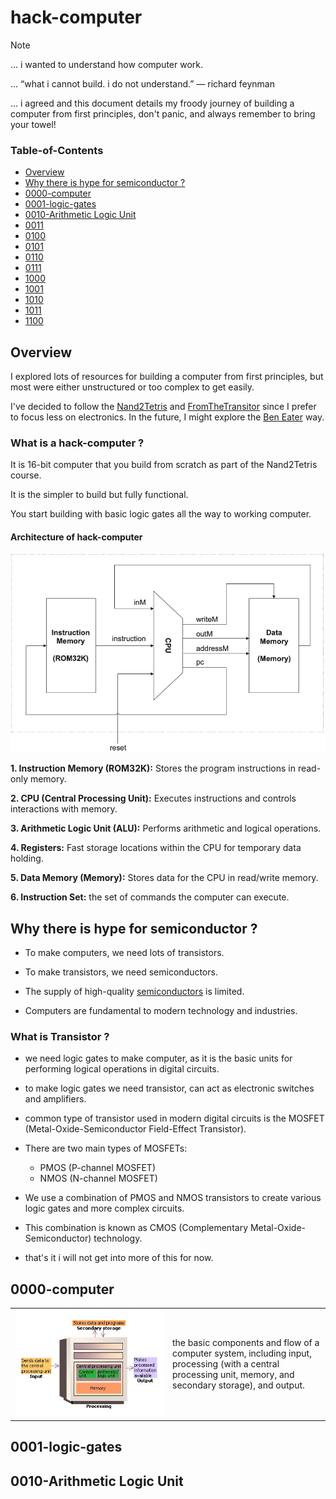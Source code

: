 # hack-computer

> [!NOTE]
> ... i wanted to understand how computer work.
>
> ... “what i cannot build. i do not understand.” ― richard feynman
> 
> ... i agreed and this document details my froody journey of building a computer from first principles, don't panic, and always remember to bring your towel! 

### Table-of-Contents

- [Overview](#overview)
- [Why there is hype for semiconductor ?](#Why-there-is-hype-for-semiconductor)
- [0000-computer](#0000-computer)
- [0001-logic-gates](#0001-logic-gates)
- [0010-Arithmetic Logic Unit](#0010-Arithmetic-Logic-Unit)
- [0011](#0011)
- [0100](#0100)
- [0101](#0101)
- [0110](#0110)
- [0111](#0111)
- [1000](#1000)
- [1001](#1001)
- [1010](#1010)
- [1011](#1011)
- [1100](#1100)


## Overview

I explored lots of resources for building a computer from first principles, but most were either unstructured or too complex to get easily.

I've decided to follow the [Nand2Tetris](https://www.nand2tetris.org) and [FromTheTransitor](https://www.fromthetransistor.com/`) since I prefer to focus less on electronics. In the future, I might explore the [Ben Eater](https://eater.net) way.

### What is a hack-computer ?

It is 16-bit computer that you build from scratch as part of the Nand2Tetris course.

It is the simpler to build but fully functional.

You start building with basic logic gates all the way to working computer.

#### Architecture of hack-computer 

![img](images/hack-computer.png)

**1. Instruction Memory (ROM32K):** Stores the program instructions in read-only memory.

**2. CPU (Central Processing Unit):** Executes instructions and controls interactions with memory.

**3. Arithmetic Logic Unit (ALU):** Performs arithmetic and logical operations.

**4. Registers:** Fast storage locations within the CPU for temporary data holding.

**5. Data Memory (Memory):** Stores data for the CPU in read/write memory.

**6. Instruction Set:** the set of commands the computer can execute.

## Why there is hype for semiconductor ?

- To make computers, we need lots of transistors.

- To make transistors, we need semiconductors.

- The supply of high-quality [semiconductors](https://www.rabobank.com/knowledge/d011371771-mapping-global-supply-chains-the-case-of-semiconductors) is limited.

- Computers are fundamental to modern technology and industries. 

### What is Transistor ? 
 
- we need logic gates to make computer, as it is the basic units for performing logical operations in digital circuits.

- to make logic gates we need transistor, can act as electronic switches and amplifiers.

- common type of transistor used in modern digital circuits is the MOSFET (Metal-Oxide-Semiconductor Field-Effect Transistor).
 
- There are two main types of MOSFETs:

  - PMOS (P-channel MOSFET)
  - NMOS (N-channel MOSFET)

- We use a combination of PMOS and NMOS transistors to create various logic gates and more complex circuits. 

- This combination is known as CMOS (Complementary Metal-Oxide-Semiconductor) technology.

- that's it i will not get into more of this for now.


## 0000-computer

<table>
  <tr>
    <td width="50%">
      <img src="images/computer.jpg" alt="Description of image">
    </td>
    <td width="50%">
     the basic components and flow of a computer system, including input, processing (with a central processing unit, memory, and secondary storage), and output. 
  </tr>
</table>

## 0001-logic-gates


## 0010-Arithmetic Logic Unit